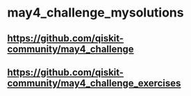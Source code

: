 # may4_challenge_mysolutions

## https://github.com/qiskit-community/may4_challenge

## https://github.com/qiskit-community/may4_challenge_exercises

